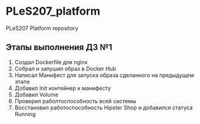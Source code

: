 # PLeS207_platform
PLeS207 Platform repository  
## Этапы выполнения ДЗ №1
1. Создал Dockerfile для nginx
2. Собрал и запушил образ в Docker Hub
3. Написал Манифест для запуска образа сделанного на предыдущем этапе
4. Добавил Init контейнер к манифесту
5. Добавил Volume
6. Проверил раболтоспособность всей системы
7. Восстановил работоспособность Hipster Shop и добавился статуса Running
